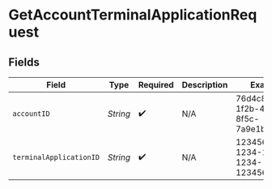 # GetAccountTerminalApplicationRequest


## Fields

| Field                                | Type                                 | Required                             | Description                          | Example                              |
| ------------------------------------ | ------------------------------------ | ------------------------------------ | ------------------------------------ | ------------------------------------ |
| `accountID`                          | *String*                             | :heavy_check_mark:                   | N/A                                  | 76d4c8a0-1f2b-4e3b-8f5c-7a9e1b2c3d4e |
| `terminalApplicationID`              | *String*                             | :heavy_check_mark:                   | N/A                                  | 12345678-1234-1234-1234-123456789012 |